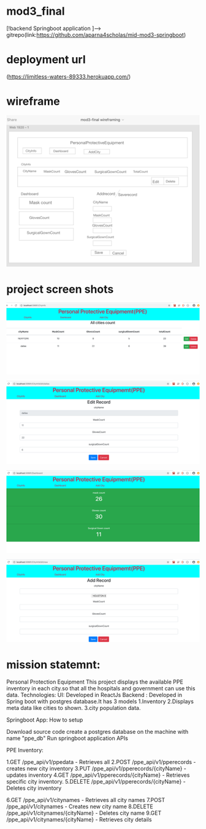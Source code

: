 # mod3_final
 [!backend Springboot application  ]--> gitrepo(link:https://github.com/aparna4scholas/mid-mod3-springboot)
 # deployment url
 (https://limitless-waters-89333.herokuapp.com/)
 # wireframe
 ![wireframe](./ppeinventoryapp/src/components/assets/Screen%20Shot%202020-05-27%20at%2011.52.13%20PM.png)
 # project screen shots

 ![wireframe](./assets/../ppeinventoryapp/src/components/assets/Screen%20Shot%202020-05-26%20at%209.45.36%20AM.png)

 ![wireframe](./assets/../ppeinventoryapp/src/components/assets/Screen%20Shot%202020-05-26%20at%209.46.19%20AM.png)
 
 ![wireframe](./assets/../ppeinventoryapp/src/components/assets/Screen%20Shot%202020-05-26%20at%209.46.33%20AM.png)

 ![wireframe](./assets/../ppeinventoryapp/src/components/assets/Screen%20Shot%202020-05-26%20at%209.46.48%20AM.png)


 
 # mission statemnt: 
 Personal Protection Equipment
 This project displays the available PPE inventory in each city.so that all the hospitals and government can use this data.
 Technologies:
  UI: 
  Developed in ReactJs
 Backend : 
 Developed in Spring boot with postgres database.It has 3 models 
 1.Inventory
  2.Displays meta data like cities to shown.
 3.city population data.
 
   Springboot App:
 How to setup

 Download source code
 create a postgres database on the machine with name "ppe_db"
 Run springboot application APIs

 PPE Inventory:

1.GET /ppe_api/v1/ppedata - Retrieves all
2.POST /ppe_api/v1/pperecords - creates new city inventory
3.PUT /ppe_api/v1/pperecords/{cityName} - updates inventory
4.GET /ppe_api/v1/pperecords/{cityName} - Retrieves specific city inventory.
5.DELETE /ppe_api/v1/pperecords/{cityName} - Deletes city inventory

6.GET /ppe_api/v1/citynames - Retrieves all city names
7.POST /ppe_api/v1/citynames - Creates new city name
8.DELETE /ppe_api/v1/citynames/{cityName} - Deletes city name
9.GET /ppe_api/v1/citynames/{cityName} - Retrieves city details

